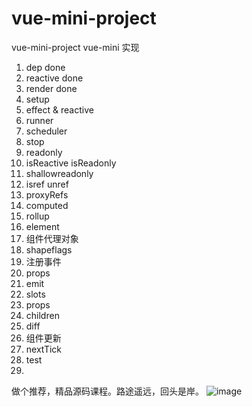 # vue-mini-project

vue-mini-project
vue-mini 实现

1. dep done
2. reactive done
3. render done
4. setup
5. effect & reactive
6. runner
7. scheduler
8. stop
9. readonly
10. isReactive isReadonly
11. shallowreadonly
12. isref unref
13. proxyRefs
14. computed
15. rollup
16. element
17. 组件代理对象
18. shapeflags
19. 注册事件
20. props
21. emit
22. slots
23. props
24. children
25. diff
26. 组件更新
27. nextTick
28. test
29.

做个推荐，精品源码课程。路途遥远，回头是岸。
![image](https://user-images.githubusercontent.com/8325281/153360782-b2524eff-f3da-439d-8ccb-371eea665696.png)

